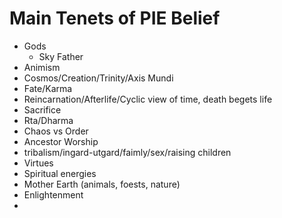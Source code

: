 # Main Tenets of PIE Belief

- Gods
	- Sky Father
- Animism
- Cosmos/Creation/Trinity/Axis Mundi
- Fate/Karma
- Reincarnation/Afterlife/Cyclic view of time, death begets life
- Sacrifice
- Rta/Dharma
- Chaos vs Order
- Ancestor Worship
- tribalism/ingard-utgard/faimly/sex/raising children
- Virtues
- Spiritual energies
- Mother Earth (animals, foests, nature)
- Enlightenment
- 